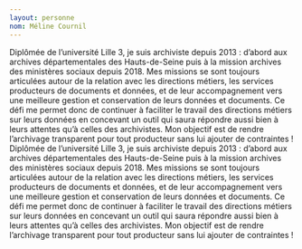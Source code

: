 ```yaml
---
layout: personne
nom: Méline Cournil
---
```


Diplômée de l’université Lille 3, je suis archiviste depuis 2013 : d’abord aux archives départementales des Hauts-de-Seine puis à la mission archives des ministères sociaux depuis 2018. Mes missions se sont toujours articulées autour de la relation avec les directions métiers, les services producteurs de documents et données, et de leur accompagnement vers une meilleure gestion et conservation de leurs données et documents. Ce défi me permet donc de continuer à faciliter le travail des directions métiers sur leurs données en concevant un outil qui saura répondre aussi bien à leurs attentes qu’à celles des archivistes. Mon objectif est de rendre l’archivage transparent pour tout producteur sans lui ajouter de contraintes ! Diplômée de l’université Lille 3, je suis archiviste depuis 2013 : d’abord aux archives départementales des Hauts-de-Seine puis à la mission archives des ministères sociaux depuis 2018. Mes missions se sont toujours articulées autour de la relation avec les directions métiers, les services producteurs de documents et données, et de leur accompagnement vers une meilleure gestion et conservation de leurs données et documents. Ce défi me permet donc de continuer à faciliter le travail des directions métiers sur leurs données en concevant un outil qui saura répondre aussi bien à leurs attentes qu’à celles des archivistes. Mon objectif est de rendre l’archivage transparent pour tout producteur sans lui ajouter de contraintes !
